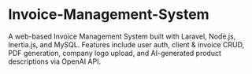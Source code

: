 # Invoice-Management-System
A web-based Invoice Management System built with Laravel, Node.js, Inertia.js, and MySQL. Features include user auth, client &amp; invoice CRUD, PDF generation, company logo upload, and AI-generated product descriptions via OpenAI API.
